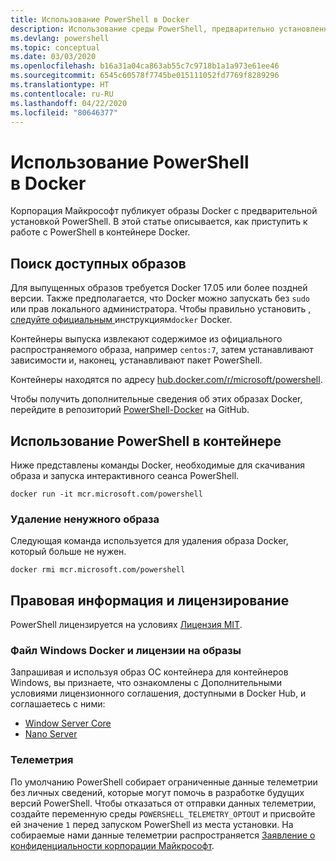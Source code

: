 ```yaml
---
title: Использование PowerShell в Docker
description: Использование среды PowerShell, предварительно установленной в образе Docker.
ms.devlang: powershell
ms.topic: conceptual
ms.date: 03/03/2020
ms.openlocfilehash: b16a31a04ca863ab55c7c9718b1a1a973e61ee46
ms.sourcegitcommit: 6545c60578f7745be015111052fd7769f8289296
ms.translationtype: HT
ms.contentlocale: ru-RU
ms.lasthandoff: 04/22/2020
ms.locfileid: "80646377"
---
```

# <a name="using-powershell-in-docker"></a>Использование PowerShell в Docker

Корпорация Майкрософт публикует образы Docker с предварительной установкой PowerShell. В этой статье описывается, как приступить к работе с PowerShell в контейнере Docker.

## <a name="finding-available-images"></a>Поиск доступных образов

Для выпущенных образов требуется Docker 17.05 или более поздней версии. Также предполагается, что Docker можно запускать без `sudo` или прав локального администратора. Чтобы правильно установить [, следуйте официальным ][install]инструкциям`docker` Docker.

Контейнеры выпуска извлекают содержимое из официального распространяемого образа, например `centos:7`, затем устанавливают зависимости и, наконец, устанавливают пакет PowerShell.

Контейнеры находятся по адресу [hub.docker.com/r/microsoft/powershell][docker-release].

Чтобы получить дополнительные сведения об этих образах Docker, перейдите в репозиторий [PowerShell-Docker][PowerShell-Docker] на GitHub.

## <a name="using-powershell-in-a-container"></a>Использование PowerShell в контейнере

Ниже представлены команды Docker, необходимые для скачивания образа и запуска интерактивного сеанса PowerShell.

```console
docker run -it mcr.microsoft.com/powershell
```

### <a name="remove-the-image-when-no-longer-needed"></a>Удаление ненужного образа

Следующая команда используется для удаления образа Docker, который больше не нужен.

```console
docker rmi mcr.microsoft.com/powershell
```

## <a name="legal-and-licensing"></a>Правовая информация и лицензирование

PowerShell лицензируется на условиях [Лицензия MIT][].

### <a name="windows-docker-file-and-image-licenses"></a>Файл Windows Docker и лицензии на образы

Запрашивая и используя образ ОС контейнера для контейнеров Windows, вы признаете, что ознакомлены с Дополнительными условиями лицензионного соглашения, доступными в Docker Hub, и соглашаетесь с ними:

- [Window Server Core][Window Server Core]
- [Nano Server][Nano Server]

### <a name="telemetry"></a>Телеметрия

По умолчанию PowerShell собирает ограниченные данные телеметрии без личных сведений, которые могут помочь в разработке будущих версий PowerShell. Чтобы отказаться от отправки данных телеметрии, создайте переменную среды `POWERSHELL_TELEMETRY_OPTOUT` и присвойте ей значение `1` перед запуском PowerShell из места установки. На собираемые нами данные телеметрии распространяется [Заявление о конфиденциальности корпорации Майкрософт][privacy].

<!-- link references -->
[install]: https://docs.docker.com/engine/installation/
[docker-release]: https://hub.docker.com/r/microsoft/powershell/
[appinsights]: https://azure.microsoft.com/services/application-insights/
[Лицензия MIT]: https://github.com/PowerShell/PowerShell/tree/master/LICENSE.txt
[PowerShell-Docker]: https://github.com/PowerShell/PowerShell-Docker
[Window Server Core]: https://hub.docker.com/r/microsoft/windowsservercore/
[Nano Server]: https://hub.docker.com/r/microsoft/nanoserver/
[privacy]: https://privacy.microsoft.com/privacystatement/
